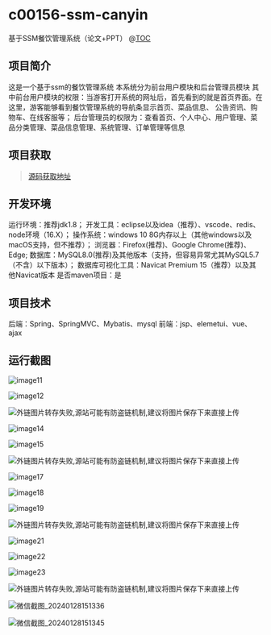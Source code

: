 # c00156-ssm-canyin
基于SSM餐饮管理系统（论文+PPT）
@[TOC](基于SSM餐饮管理系统（论文+PPT）)
## 项目简介
这是一个基于ssm的餐饮管理系统
本系统分为前台用户模块和后台管理员模块
其中前台用户模块的权限：当游客打开系统的网址后，首先看到的就是首页界面。在这里，游客能够看到餐饮管理系统的导航条显示首页、菜品信息、 公告资讯、购物车、在线客服等；
后台管理员的权限为：查看首页、个人中心、用户管理、菜品分类管理、菜品信息管理、系统管理、订单管理等信息


## 项目获取
> [源码获取地址](http://www.manoncode.cn/details?id=156)

 
## 开发环境

运行环境：推荐jdk1.8；
开发工具：eclipse以及idea（推荐）、vscode、redis、node环境（16.X）；
操作系统：windows 10 8G内存以上（其他windows以及macOS支持，但不推荐）；
浏览器：Firefox(推荐)、Google Chrome(推荐)、Edge;
数据库：MySQL8.0(推荐)及其他版本（支持，但容易异常尤其MySQL5.7（不含）以下版本）；
数据库可视化工具：Navicat Premium 15（推荐）以及其他Navicat版本
是否maven项目：是

## 项目技术
 
后端：Spring、SpringMVC、Mybatis、mysql
前端：jsp、elemetui、vue、ajax

## 运行截图


 ![image11](https://img-blog.csdnimg.cn/img_convert/66f42f97ae6d471c1e70196ff8bee950.png)

 ![image12](https://img-blog.csdnimg.cn/img_convert/7ccf10150a431c36fdab68ad2754d521.png)

 ![外链图片转存失败,源站可能有防盗链机制,建议将图片保存下来直接上传](https://img-home.csdnimg.cn/images/20230724024159.png?origin_url=http%3A%2F%2Fmanoncode.cn%2Fsyshop%2Fprofile%2Fupload%2F2024%2F01%2F28%2F20240128151402A240.png&pos_id=img-WYXS3jOb-1706434285553)

 ![image14](https://img-blog.csdnimg.cn/img_convert/7623f4b3258698cb3ad9b0a1f8749254.png)

 ![image15](https://img-blog.csdnimg.cn/img_convert/c7567f4167680dd1f8a0af53246dd834.png)

 ![外链图片转存失败,源站可能有防盗链机制,建议将图片保存下来直接上传](https://img-home.csdnimg.cn/images/20230724024159.png?origin_url=http%3A%2F%2Fmanoncode.cn%2Fsyshop%2Fprofile%2Fupload%2F2024%2F01%2F28%2F20240128151402A243.png&pos_id=img-peDyEyEb-1706434285554)

 ![image17](https://img-blog.csdnimg.cn/img_convert/0d106662d075bfa0b79d0d5cff580341.png)

 ![image18](https://img-blog.csdnimg.cn/img_convert/d85fc08af4ec3849812171aa78d06cef.png)

 ![image19](https://img-blog.csdnimg.cn/img_convert/4001c0377a805db7ebd9d124d5248fc7.png)

 ![外链图片转存失败,源站可能有防盗链机制,建议将图片保存下来直接上传](https://img-home.csdnimg.cn/images/20230724024159.png?origin_url=http%3A%2F%2Fmanoncode.cn%2Fsyshop%2Fprofile%2Fupload%2F2024%2F01%2F28%2F20240128151402A247.png&pos_id=img-SObMTvq6-1706434285556)

 ![image21](https://img-blog.csdnimg.cn/img_convert/c0267d19a64f58325124e18c4867ed0d.png)

 ![image22](https://img-blog.csdnimg.cn/img_convert/6ab5a546494532e47ba163f30659fccf.png)

 ![image23](https://img-blog.csdnimg.cn/img_convert/28a99cd4fb74bba64a1230492d700dd7.png)

 ![外链图片转存失败,源站可能有防盗链机制,建议将图片保存下来直接上传](https://img-home.csdnimg.cn/images/20230724024159.png?origin_url=http%3A%2F%2Fmanoncode.cn%2Fsyshop%2Fprofile%2Fupload%2F2024%2F01%2F28%2F20240128151402A251.png&pos_id=img-W9odalgm-1706434285558)

 ![微信截图_20240128151336](https://img-blog.csdnimg.cn/img_convert/d6ea05664dc6c64a18e7ad35aa0531a6.png)

 ![微信截图_20240128151345](https://img-blog.csdnimg.cn/img_convert/2ebb8e727ca4b0b87e6fc9c70d0d512c.png)
